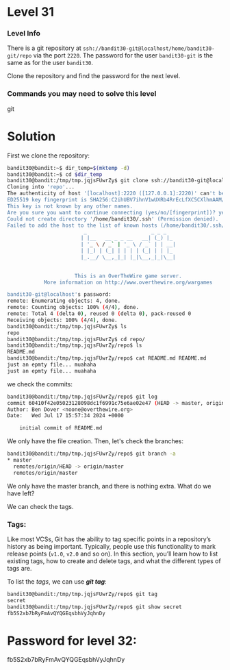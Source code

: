 # Level 31

### Level Info

There is a git repository at `ssh://bandit30-git@localhost/home/bandit30-git/repo` via the port `2220`. The password for the user `bandit30-git` is the same as for the user `bandit30`.

Clone the repository and find the password for the next level.

### Commands you may need to solve this level

git

# Solution

First we clone the repository:

```sh
bandit30@bandit:~$ dir_temp=$(mktemp -d)
bandit30@bandit:~$ cd $dir_temp
bandit30@bandit:/tmp/tmp.jqjsFUwrZy$ git clone ssh://bandit30-git@localhost:2220/home/bandit30-git/repo
Cloning into 'repo'...
The authenticity of host '[localhost]:2220 ([127.0.0.1]:2220)' can't be established.
ED25519 key fingerprint is SHA256:C2ihUBV7ihnV1wUXRb4RrEcLfXC5CXlhmAAM/urerLY.
This key is not known by any other names.
Are you sure you want to continue connecting (yes/no/[fingerprint])? yes
Could not create directory '/home/bandit30/.ssh' (Permission denied).
Failed to add the host to the list of known hosts (/home/bandit30/.ssh/known_hosts).
                         _                     _ _ _   
                        | |__   __ _ _ __   __| (_) |_ 
                        | '_ \ / _` | '_ \ / _` | | __|
                        | |_) | (_| | | | | (_| | | |_ 
                        |_.__/ \__,_|_| |_|\__,_|_|\__|
                                                       

                      This is an OverTheWire game server. 
            More information on http://www.overthewire.org/wargames

bandit30-git@localhost's password: 
remote: Enumerating objects: 4, done.
remote: Counting objects: 100% (4/4), done.
remote: Total 4 (delta 0), reused 0 (delta 0), pack-reused 0
Receiving objects: 100% (4/4), done.
bandit30@bandit:/tmp/tmp.jqjsFUwrZy$ ls
repo
bandit30@bandit:/tmp/tmp.jqjsFUwrZy$ cd repo/
bandit30@bandit:/tmp/tmp.jqjsFUwrZy/repo$ ls
README.md
bandit30@bandit:/tmp/tmp.jqjsFUwrZy/repo$ cat README.md README.md 
just an epmty file... muahaha
just an epmty file... muahaha
```

we check the commits:

```sh
bandit30@bandit:/tmp/tmp.jqjsFUwrZy/repo$ git log
commit 60410f42e05023128098dc1f6991c75e6ae02e47 (HEAD -> master, origin/master, origin/HEAD)
Author: Ben Dover <noone@overthewire.org>
Date:   Wed Jul 17 15:57:34 2024 +0000

    initial commit of README.md
```

We only have the file creation. Then, let's check the branches:

```sh
bandit30@bandit:/tmp/tmp.jqjsFUwrZy/repo$ git branch -a
* master
  remotes/origin/HEAD -> origin/master
  remotes/origin/master
```

We only have the master branch, and there is nothing extra. What do we have left?

We can check the tags.

### Tags:
Like most VCSs, Git has the ability to tag specific points in a repository’s history as being important. Typically, people use this functionality to mark release points (`v1.0`, `v2.0` and so on). In this section, you’ll learn how to list existing tags, how to create and delete tags, and what the different types of tags are.

To list the *tags*, we can use ***git tag***:

```sh
bandit30@bandit:/tmp/tmp.jqjsFUwrZy/repo$ git tag
secret
bandit30@bandit:/tmp/tmp.jqjsFUwrZy/repo$ git show secret
fb5S2xb7bRyFmAvQYQGEqsbhVyJqhnDy
```

# Password for level 32:

fb5S2xb7bRyFmAvQYQGEqsbhVyJqhnDy
